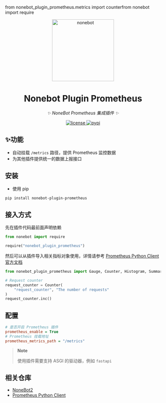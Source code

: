 from nonebot_plugin_prometheus.metrics import counterfrom nonebot import
require<!-- markdownlint-disable MD033 MD036 MD041 -->

<p align="center">
  <a href="https://v2.nonebot.dev/"><img src="https://v2.nonebot.dev/logo.png" width="200" height="200" alt="nonebot"></a>
</p>


<div align="center">

# Nonebot Plugin Prometheus

_✨ NoneBot Prometheus 集成插件 ✨_

</div>


<p align="center">
  <a href="https://raw.githubusercontent.com/suyiiyii/nonebot-plugin-prometheus/main/LICENSE">
    <img src="https://img.shields.io/github/license/suyiiyii/nonebot-plugin-prometheus.svg" alt="license">
  </a>
  <a href="https://pypi.python.org/pypi/nonebot-plugin-prometheus">
    <img src="https://img.shields.io/pypi/v/nonebot-plugin-prometheus.svg" alt="pypi">
  </a>
</p>

## ✨功能

* 自动挂载 `/metrics` 路径，提供 Prometheus 监控数据
* 为其他插件提供统一的数据上报接口

## 安装

- 使用 pip

```sh
pip install nonebot-plugin-prometheus
```

## 接入方式

先在插件代码最前面声明依赖

```python
from nonebot import require

require("nonebot_plugin_prometheus")
```

然后可以从插件导入相关指标对象使用，详情请参考 [Prometheus Python Client 官方文档](https://prometheus.github.io/client_python/)

```python
from nonebot_plugin_prometheus import Gauge, Counter, Histogram, Summary

# Request counter
request_counter = Counter(
    "request_counter", "The number of requests"
)
request_counter.inc()
```

## 配置

```ini
# 是否开启 Prometheus 插件
prometheus_enable = True
# Prometheus 挂载地址
prometheus_metrics_path = "/metrics"
```

> **Note**
>
> 使用插件需要支持 ASGI 的驱动器，例如 `fastapi`

## 相关仓库

* [NoneBot2](https://github.com/nonebot/nonebot2)
* [Prometheus Python Client](https://github.com/prometheus/client_python)
